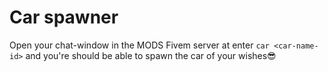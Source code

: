 # Car spawner

Open your chat-window in the MODS Fivem server at enter ```car <car-name-id>``` and you're should be able to spawn the car of your wishes😎